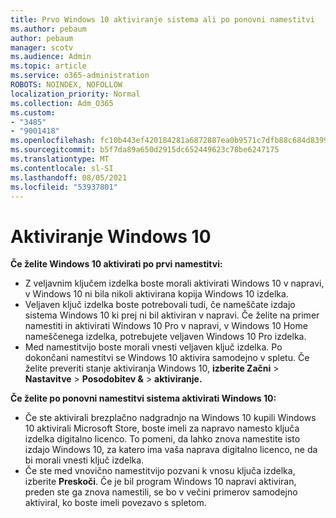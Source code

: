 ```yaml
---
title: Prvo Windows 10 aktiviranje sistema ali po ponovni namestitvi
ms.author: pebaum
author: pebaum
manager: scotv
ms.audience: Admin
ms.topic: article
ms.service: o365-administration
ROBOTS: NOINDEX, NOFOLLOW
localization_priority: Normal
ms.collection: Adm_O365
ms.custom:
- "3485"
- "9001418"
ms.openlocfilehash: fc10b443ef420184281a6872887ea0b9571c7dfb88c684d8399ca0c85e9f4ab3
ms.sourcegitcommit: b5f7da89a650d2915dc652449623c78be6247175
ms.translationtype: MT
ms.contentlocale: sl-SI
ms.lasthandoff: 08/05/2021
ms.locfileid: "53937801"
---
```

# <a name="activate-windows-10"></a>Aktiviranje Windows 10

**Če želite Windows 10 aktivirati po prvi namestitvi:**

- Z veljavnim ključem izdelka boste morali aktivirati Windows 10 v napravi, v Windows 10 ni bila nikoli aktivirana kopija Windows 10 izdelka.
- Veljaven ključ izdelka boste potrebovali tudi, če nameščate izdajo sistema Windows 10 ki prej ni bil aktiviran v napravi. Če želite na primer namestiti in aktivirati Windows 10 Pro v napravi, v Windows 10 Home nameščenega izdelka, potrebujete veljaven Windows 10 Pro izdelka.
- Med namestitvijo boste morali vnesti veljaven ključ izdelka. Po dokončani namestitvi se Windows 10 aktivira samodejno v spletu. Če želite preveriti stanje aktiviranja Windows 10, **izberite Začni** >  **Nastavitve**  >  **Posodobitev &**  >  **aktiviranje.**

**Če želite po ponovni namestitvi sistema aktivirati Windows 10:**

- Če ste aktivirali brezplačno nadgradnjo na Windows 10 kupili Windows 10 aktivirali Microsoft Store, boste imeli za napravo namesto ključa izdelka digitalno licenco. To pomeni, da lahko znova namestite isto izdajo Windows 10, za katero ima vaša naprava digitalno licenco, ne da bi morali vnesti ključ izdelka.
- Če ste med vnovično namestitvijo pozvani k vnosu ključa izdelka, izberite **Preskoči**. Če je bil program Windows 10 napravi aktiviran, preden ste ga znova namestili, se bo v večini primerov samodejno aktiviral, ko boste imeli povezavo s spletom.
